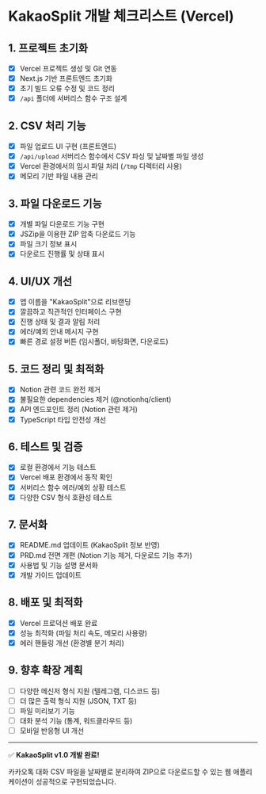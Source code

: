 # KakaoSplit 개발 체크리스트 (Vercel)

## 1. 프로젝트 초기화
- [x] Vercel 프로젝트 생성 및 Git 연동
- [x] Next.js 기반 프론트엔드 초기화
- [x] 초기 빌드 오류 수정 및 코드 정리
- [x] `/api` 폴더에 서버리스 함수 구조 설계

## 2. CSV 처리 기능
- [x] 파일 업로드 UI 구현 (프론트엔드)
- [x] `/api/upload` 서버리스 함수에서 CSV 파싱 및 날짜별 파일 생성
- [x] Vercel 환경에서의 임시 파일 처리 (`/tmp` 디렉터리 사용)
- [x] 메모리 기반 파일 내용 관리

## 3. 파일 다운로드 기능
- [x] 개별 파일 다운로드 기능 구현
- [x] JSZip을 이용한 ZIP 압축 다운로드 기능
- [x] 파일 크기 정보 표시
- [x] 다운로드 진행률 및 상태 표시

## 4. UI/UX 개선
- [x] 앱 이름을 "KakaoSplit"으로 리브랜딩
- [x] 깔끔하고 직관적인 인터페이스 구현
- [x] 진행 상태 및 결과 알림 처리
- [x] 에러/예외 안내 메시지 구현
- [x] 빠른 경로 설정 버튼 (임시폴더, 바탕화면, 다운로드)

## 5. 코드 정리 및 최적화
- [x] Notion 관련 코드 완전 제거
- [x] 불필요한 dependencies 제거 (@notionhq/client)
- [x] API 엔드포인트 정리 (Notion 관련 제거)
- [x] TypeScript 타입 안전성 개선

## 6. 테스트 및 검증
- [x] 로컬 환경에서 기능 테스트
- [x] Vercel 배포 환경에서 동작 확인
- [x] 서버리스 함수 에러/예외 상황 테스트
- [x] 다양한 CSV 형식 호환성 테스트

## 7. 문서화
- [x] README.md 업데이트 (KakaoSplit 정보 반영)
- [x] PRD.md 전면 개편 (Notion 기능 제거, 다운로드 기능 추가)
- [x] 사용법 및 기능 설명 문서화
- [x] 개발 가이드 업데이트

## 8. 배포 및 최적화
- [x] Vercel 프로덕션 배포 완료
- [x] 성능 최적화 (파일 처리 속도, 메모리 사용량)
- [x] 에러 핸들링 개선 (환경별 분기 처리)

## 9. 향후 확장 계획
- [ ] 다양한 메신저 형식 지원 (텔레그램, 디스코드 등)
- [ ] 더 많은 출력 형식 지원 (JSON, TXT 등)
- [ ] 파일 미리보기 기능
- [ ] 대화 분석 기능 (통계, 워드클라우드 등)
- [ ] 모바일 반응형 UI 개선

---
✅ **KakaoSplit v1.0 개발 완료!**

카카오톡 대화 CSV 파일을 날짜별로 분리하여 ZIP으로 다운로드할 수 있는 웹 애플리케이션이 성공적으로 구현되었습니다.
